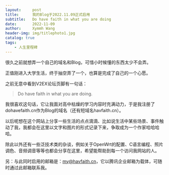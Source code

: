 ```yaml
---
layout:     post
title:      我的Blog于2022.11.09正式启用
subtitle:   Do have faith in what you are doing
date:       2022-11-09
author:     Xymmh Wang
header-img: img/titlephoto1.jpg
catalog: true
tags:
    - 人生里程碑
---
```


很久之前就想弄一个自己的域名和Blog，可惜小时候懂的东西太少不会弄。

正值刚进入大学生活，终于抽空弄了一个，也算是完成了自己的一个心愿。

之前无意中看到V2EX论坛页脚有一句话：

> Do have faith in what you are doing.

我很喜欢这句话，它让我面对高中枯燥的学习内容时充满动力，于是我注册了dohavefaith.cn作为Blog的域名（还有短域名havfaith.cn）。

以后呢想在这个网站上分享一些生活的点点滴滴、比如说生活中某些场景、事件触动了我，我都会在这里以文字和图片的形式记录下来，争取成为一个作家哈哈哈哈。

除此以外还有一些泛技术类的杂谈，例如关于OpenWrt的配置、C语言编程、照片调色、音频调音等等也都会分享在这里，希望能帮助到每一个访问我网站的人。

另：与此同时启用的邮箱是：my@havfaith.cn，它以腾讯企业邮箱为载体，可随时通过此邮箱联系我。
